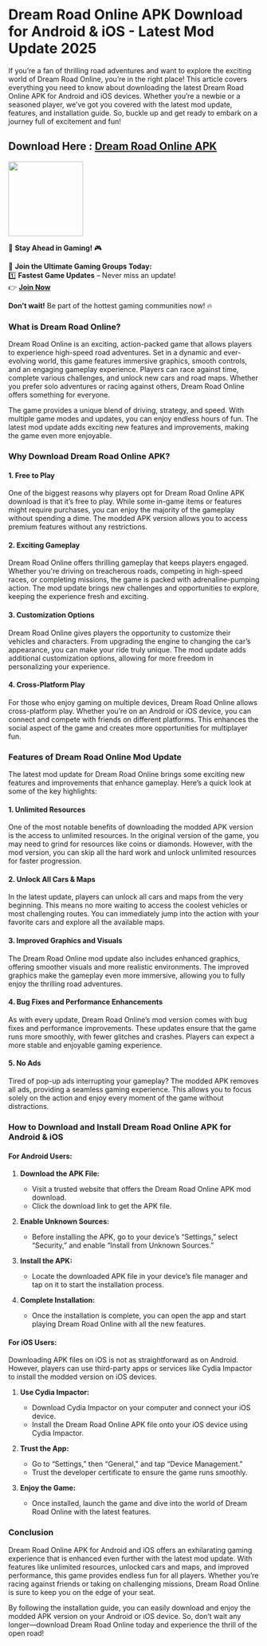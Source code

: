 # Dream Road Online APK Download for Android & iOS - Latest Mod Update 2025

If you’re a fan of thrilling road adventures and want to explore the exciting world of Dream Road Online, you’re in the right place! This article covers everything you need to know about downloading the latest Dream Road Online APK for Android and iOS devices. Whether you’re a newbie or a seasoned player, we’ve got you covered with the latest mod update, features, and installation guide. So, buckle up and get ready to embark on a journey full of excitement and fun!

## Download Here : [Dream Road Online APK](https://apkbros.com/dream-road-online-apk/) 

<img src="https://github.com/user-attachments/assets/f7f137f2-105e-433e-8d15-db0cdeeedcea" width="150" />

🚀 **Stay Ahead in Gaming!** 🎮

📢 **Join the Ultimate Gaming Groups Today:**  
1️⃣ **Fastest Game Updates** – Never miss an update!  
👉 [**Join Now**](https://t.me/apkbros_official)

**Don’t wait!** Be part of the hottest gaming communities now! 🔥

### What is Dream Road Online?

Dream Road Online is an exciting, action-packed game that allows players to experience high-speed road adventures. Set in a dynamic and ever-evolving world, this game features immersive graphics, smooth controls, and an engaging gameplay experience. Players can race against time, complete various challenges, and unlock new cars and road maps. Whether you prefer solo adventures or racing against others, Dream Road Online offers something for everyone.

The game provides a unique blend of driving, strategy, and speed. With multiple game modes and updates, you can enjoy endless hours of fun. The latest mod update adds exciting new features and improvements, making the game even more enjoyable.

### Why Download Dream Road Online APK?

#### 1. **Free to Play**

One of the biggest reasons why players opt for Dream Road Online APK download is that it’s free to play. While some in-game items or features might require purchases, you can enjoy the majority of the gameplay without spending a dime. The modded APK version allows you to access premium features without any restrictions.

#### 2. **Exciting Gameplay**

Dream Road Online offers thrilling gameplay that keeps players engaged. Whether you're driving on treacherous roads, competing in high-speed races, or completing missions, the game is packed with adrenaline-pumping action. The mod update brings new challenges and opportunities to explore, keeping the experience fresh and exciting.

#### 3. **Customization Options**

Dream Road Online gives players the opportunity to customize their vehicles and characters. From upgrading the engine to changing the car’s appearance, you can make your ride truly unique. The mod update adds additional customization options, allowing for more freedom in personalizing your experience.

#### 4. **Cross-Platform Play**

For those who enjoy gaming on multiple devices, Dream Road Online allows cross-platform play. Whether you’re on an Android or iOS device, you can connect and compete with friends on different platforms. This enhances the social aspect of the game and creates more opportunities for multiplayer fun.

### Features of Dream Road Online Mod Update

The latest mod update for Dream Road Online brings some exciting new features and improvements that enhance gameplay. Here’s a quick look at some of the key highlights:

#### 1. **Unlimited Resources**

One of the most notable benefits of downloading the modded APK version is the access to unlimited resources. In the original version of the game, you may need to grind for resources like coins or diamonds. However, with the mod version, you can skip all the hard work and unlock unlimited resources for faster progression.

#### 2. **Unlock All Cars & Maps**

In the latest update, players can unlock all cars and maps from the very beginning. This means no more waiting to access the coolest vehicles or most challenging routes. You can immediately jump into the action with your favorite cars and explore all the available maps.

#### 3. **Improved Graphics and Visuals**

The Dream Road Online mod update also includes enhanced graphics, offering smoother visuals and more realistic environments. The improved graphics make the gameplay even more immersive, allowing you to fully enjoy the thrilling road adventures.

#### 4. **Bug Fixes and Performance Enhancements**

As with every update, Dream Road Online’s mod version comes with bug fixes and performance improvements. These updates ensure that the game runs more smoothly, with fewer glitches and crashes. Players can expect a more stable and enjoyable gaming experience.

#### 5. **No Ads**

Tired of pop-up ads interrupting your gameplay? The modded APK removes all ads, providing a seamless gaming experience. This allows you to focus solely on the action and enjoy every moment of the game without distractions.

### How to Download and Install Dream Road Online APK for Android & iOS

#### **For Android Users:**

1. **Download the APK File:**
   - Visit a trusted website that offers the Dream Road Online APK mod download.
   - Click the download link to get the APK file.

2. **Enable Unknown Sources:**
   - Before installing the APK, go to your device’s “Settings,” select “Security,” and enable “Install from Unknown Sources.”
   
3. **Install the APK:**
   - Locate the downloaded APK file in your device’s file manager and tap on it to start the installation process.
   
4. **Complete Installation:**
   - Once the installation is complete, you can open the app and start playing Dream Road Online with all the new features.

#### **For iOS Users:**

Downloading APK files on iOS is not as straightforward as on Android. However, players can use third-party apps or services like Cydia Impactor to install the modded version on iOS devices.

1. **Use Cydia Impactor:**
   - Download Cydia Impactor on your computer and connect your iOS device.
   - Install the Dream Road Online APK file onto your iOS device using Cydia Impactor.

2. **Trust the App:**
   - Go to “Settings,” then “General,” and tap “Device Management.”
   - Trust the developer certificate to ensure the game runs smoothly.

3. **Enjoy the Game:**
   - Once installed, launch the game and dive into the world of Dream Road Online with the latest features.

### Conclusion

Dream Road Online APK for Android and iOS offers an exhilarating gaming experience that is enhanced even further with the latest mod update. With features like unlimited resources, unlocked cars and maps, and improved performance, this game provides endless fun for all players. Whether you’re racing against friends or taking on challenging missions, Dream Road Online is sure to keep you on the edge of your seat.

By following the installation guide, you can easily download and enjoy the modded APK version on your Android or iOS device. So, don’t wait any longer—download Dream Road Online today and experience the thrill of the open road!
